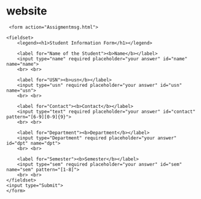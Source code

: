 # website

<!DOCTYPE html>
<html lang="en">
<head>
    <title>Student_FORM</title>
</head>
<body>

     <form action="Assigmentmsg.html">

    <fieldset>
        <legend><h1>Student Information Form</h1></legend>
        
        <label for="Name of the Student"><b>Name</b></label>
        <input type="name" required placeholder="your answer" id="name" name="name">
        <br> <br>
        
        <label for="USN"><b>usn</b></label>
        <input type="usn" required placeholder="your answer" id="usn" name="usn">
        <br> <br>

        <label for="Contact"><b>Contact</b></label>
        <input type="text" required placeholder="your answer" id="contact" pattern="[6-9][0-9]{9}">
        <br> <br>

        <label for="Department"><b>Department</b></label>
        <input type="Department" required placeholder="your answer" id="dpt" name="dpt">
        <br> <br>

        <label for="Semester"><b>Semester</b></label>
        <input type="sem" required placeholder="your answer" id="sem" name="sem" pattern="[1-8]">
        <br> <br>
    </fieldset>
    <input type="Submit">
    </form>
</body>
</html>
